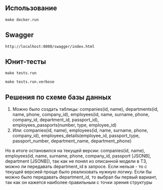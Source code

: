 ## Использование

    make docker.run

## Swagger

    http://localhost:8000/swagger/index.html

## Юнит-тесты

    make tests.run

    make tests.run.verbose

## Решения по схеме базы данных

1. Можно было создать таблицы: companies(id, name), departments(id, name, phone, company_id), employees(id, name,
   surname, phone, company_id, department_id, passport_id), employees_passports(number, type, employee_id)
2. Или: companies(id, name), employees(id, name, surname, phone, company_id), employees_details(employee_id,
   passport_type, passport_number, department_name, department_phone)

Но в итоге остановился на текущей версии: companies(id, name), employees(id, name, surname, phone, company_id, passport [JSONB],
department [JSONB]), так как не понял из описанной модели в ТЗ, можно ли передавать department_id в запросе. Если нельзя - то с текущей версией проще было реализовать нужную логику.
Если бы можно было передавать department_id, то выбрал бы первый вариант, так как он кажется наиболее правильным с точки зрения структуры
